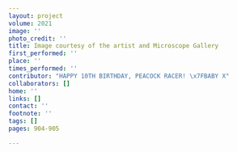 ```yaml
---
layout: project
volume: 2021
image: ''
photo_credit: ''
title: Image courtesy of the artist and Microscope Gallery
first_performed: ''
place: ''
times_performed: ''
contributor: "HAPPY 10TH BIRTHDAY, PEACOCK RACER! \x7FBABY X"
collaborators: []
home: ''
links: []
contact: ''
footnote: ''
tags: []
pages: 904-905

---
```




